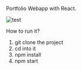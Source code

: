Portfolio Webapp with React.


![test](https://github.com/MarcoB95-lab/Portfolio/assets/84941542/a649cc88-9b1a-451e-ae85-bb906d11b695)

How to run it?
1) git clone the project
2) cd into it
3) npm install
4) npm start
   
